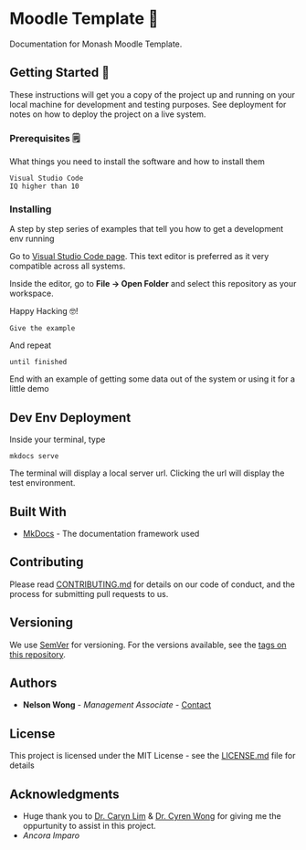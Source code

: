 # Moodle Template :ledger:

Documentation for Monash Moodle Template.

## Getting Started :checkered_flag:

These instructions will get you a copy of the project up and running on your local machine for development and testing purposes. See deployment for notes on how to deploy the project on a live system.

### Prerequisites :spiral_notepad:

What things you need to install the software and how to install them

```{Markdown}
Visual Studio Code
IQ higher than 10
```

### Installing

A step by step series of examples that tell you how to get a development env running

Go to [Visual Studio Code page](https://code.visualstudio.com/download). This text editor is preferred as it very compatible across all systems.

Inside the editor, go to **File -> Open Folder** and select this repository as your workspace.

Happy Hacking :nerd_face:!

```{Markdown}
Give the example
```

And repeat

```{Markdown}
until finished
```

End with an example of getting some data out of the system or using it for a little demo

## Dev Env Deployment

Inside your terminal, type

``` {Markdown}
mkdocs serve
```

The terminal will display a local server url. Clicking the url will display the test environment.

## Built With

* [MkDocs](https://www.mkdocs.org/) - The documentation framework used

## Contributing

Please read [CONTRIBUTING.md](https://gist.github.com/PurpleBooth/b24679402957c63ec426) for details on our code of conduct, and the process for submitting pull requests to us.

## Versioning

We use [SemVer](http://semver.org/) for versioning. For the versions available, see the [tags on this repository](https://github.com/your/project/tags). 

## Authors

* **Nelson Wong** - *Management Associate* - [Contact](mailto:nelsonweihan.wong@monash.edu)

## License

This project is licensed under the MIT License - see the [LICENSE.md](LICENSE.md) file for details

## Acknowledgments

* Huge thank you to [Dr. Caryn Lim](https://www.monash.edu.my/mih/about-us/our-team/academic-staff/dr.-caryn-lim) & [Dr. Cyren Wong](https://www.monash.edu.my/mih/about-us/our-team/academic-staff/dr.-cyren-wong-zhi-hoong) for giving me the oppurtunity to assist in this project.
* *Ancora Imparo*
